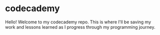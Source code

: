 # codecademy

Hello! Welcome to my codecademy repo. This is where I'll be saving my work and lessons learned as I progress through my programming journey.

